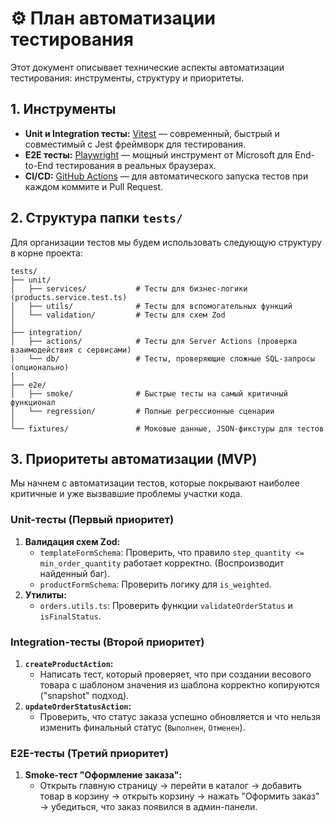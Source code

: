 # ⚙️ План автоматизации тестирования

Этот документ описывает технические аспекты автоматизации тестирования: инструменты, структуру и приоритеты.

## 1. Инструменты

-   **Unit и Integration тесты:** [Vitest](https://vitest.dev/) — современный, быстрый и совместимый с Jest фреймворк для тестирования.
-   **E2E тесты:** [Playwright](https://playwright.dev/) — мощный инструмент от Microsoft для End-to-End тестирования в реальных браузерах.
-   **CI/CD:** [GitHub Actions](https://github.com/features/actions) — для автоматического запуска тестов при каждом коммите и Pull Request.

## 2. Структура папки `tests/`

Для организации тестов мы будем использовать следующую структуру в корне проекта:

```
tests/
├── unit/
│   ├── services/           # Тесты для бизнес-логики (products.service.test.ts)
│   ├── utils/              # Тесты для вспомогательных функций
│   └── validation/         # Тесты для схем Zod
│
├── integration/
│   ├── actions/            # Тесты для Server Actions (проверка взаимодействия с сервисами)
│   └── db/                 # Тесты, проверяющие сложные SQL-запросы (опционально)
│
├── e2e/
│   ├── smoke/              # Быстрые тесты на самый критичный функционал
│   └── regression/         # Полные регрессионные сценарии
│
└── fixtures/               # Моковые данные, JSON-фикстуры для тестов
```

## 3. Приоритеты автоматизации (MVP)

Мы начнем с автоматизации тестов, которые покрывают наиболее критичные и уже вызвавшие проблемы участки кода.

### Unit-тесты (Первый приоритет)
1.  **Валидация схем Zod:**
    -   `templateFormSchema`: Проверить, что правило `step_quantity <= min_order_quantity` работает корректно. (Воспроизводит найденный баг).
    -   `productFormSchema`: Проверить логику для `is_weighted`.
2.  **Утилиты:**
    -   `orders.utils.ts`: Проверить функции `validateOrderStatus` и `isFinalStatus`.

### Integration-тесты (Второй приоритет)
1.  **`createProductAction`:**
    -   Написать тест, который проверяет, что при создании весового товара с шаблоном значения из шаблона корректно копируются ("snapshot" подход).
2.  **`updateOrderStatusAction`:**
    -   Проверить, что статус заказа успешно обновляется и что нельзя изменить финальный статус (`Выполнен`, `Отменен`).

### E2E-тесты (Третий приоритет)
1.  **Smoke-тест "Оформление заказа":**
    -   Открыть главную страницу -> перейти в каталог -> добавить товар в корзину -> открыть корзину -> нажать "Оформить заказ" -> убедиться, что заказ появился в админ-панели.
